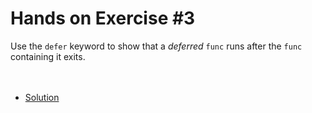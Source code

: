 # Hands on Exercise #3

Use the `defer` keyword to show that a *deferred* `func` runs after the `func` containing it exits.
    <br><br><br> 
   * [Solution](main.go)